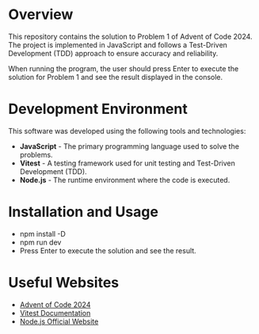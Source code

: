 # Overview

This repository contains the solution to Problem 1 of Advent of Code 2024. The project is implemented in JavaScript and follows a Test-Driven Development (TDD) approach to ensure accuracy and reliability.

When running the program, the user should press Enter to execute the solution for Problem 1 and see the result displayed in the console.

# Development Environment

This software was developed using the following tools and technologies:

- **JavaScript** - The primary programming language used to solve the problems.
- **Vitest** - A testing framework used for unit testing and Test-Driven Development (TDD).
- **Node.js** - The runtime environment where the code is executed.

# Installation and Usage

- npm install -D
- npm run dev
- Press Enter to execute the solution and see the result.

# Useful Websites

- [Advent of Code 2024](https://adventofcode.com/)
- [Vitest Documentation](https://vitest.dev/)
- [Node.js Official Website](https://nodejs.org/)
